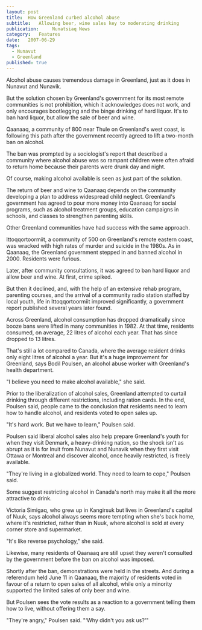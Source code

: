 ```yaml
---
layout:	post
title:	How Greenland curbed alcohol abuse
subtitle:	Allowing beer, wine sales key to moderating drinking
publication:     Nunatsiaq News
category:	Features
date:	2007-06-29
tags: 
  - Nunavut
  - Greenland
published: true
---
```


Alcohol abuse causes tremendous damage in Greenland, just as it does in Nunavut and Nunavik.

But the solution chosen by Greenland's government for its most remote communities is not prohibition, which it acknowledges does not work, and only encourages bootlegging and the binge drinking of hard liquor. It's to ban hard liquor, but allow the sale of beer and wine. <!-- BREAK -->

Qaanaaq, a community of 800 near Thule on Greenland's west coast, is following this path after the government recently agreed to lift a two-month ban on alcohol.

The ban was prompted by a sociologist's report that described a community where alcohol abuse was so rampant children were often afraid to return home because their parents were drunk day and night.

Of course, making alcohol available is seen as just part of the solution.

The return of beer and wine to Qaanaaq depends on the community developing a plan to address widespread child neglect. Greenland's government has agreed to pour more money into Qaanaaq for social programs, such as alcohol treatment groups, education campaigns in schools, and classes to strengthen parenting skills.

Other Greenland communities have had success with the same approach.

Ittoqqortoormiit, a community of 500 on Greenland's remote eastern coast, was wracked with high rates of murder and suicide in the 1980s. As in Qaanaaq, the Greenland government stepped in and banned alcohol in 2000. Residents were furious.

Later, after community consultations, it was agreed to ban hard liquor and allow beer and wine. At first, crime spiked.

But then it declined, and, with the help of an extensive rehab program, parenting courses, and the arrival of a community radio station staffed by local youth, life in Ittoqqortoormiit improved significantly, a government report published several years later found.

Across Greenland, alcohol consumption has dropped dramatically since booze bans were lifted in many communities in 1982. At that time, residents consumed, on average, 22 litres of alcohol each year. That has since dropped to 13 litres.

That's still a lot compared to Canada, where the average resident drinks only eight litres of alcohol a year. But it's a huge improvement for Greenland, says Bodil Poulsen, an alcohol abuse worker with Greenland's health department.

"I believe you need to make alcohol available," she said.

Prior to the liberalization of alcohol sales, Greenland attempted to curtail drinking through different restrictions, including ration cards. In the end, Poulsen said, people came to the conclusion that residents need to learn how to handle alcohol, and residents voted to open sales up.

"It's hard work. But we have to learn," Poulsen said.

Poulsen said liberal alcohol sales also help prepare Greenland's youth for when they visit Denmark, a heavy-drinking nation, so the shock isn't as abrupt as it is for Inuit from Nunavut and Nunavik when they first visit Ottawa or Montreal and discover alcohol, once heavily restricted, is freely available.

"They're living in a globalized world. They need to learn to cope," Poulsen said.

Some suggest restricting alcohol in Canada's north may make it all the more attractive to drink.

Victoria Simigaq, who grew up in Kangirsuk but lives in Greenland's capital of Nuuk, says alcohol always seems more tempting when she's back home, where it's restricted, rather than in Nuuk, where alcohol is sold at every corner store and supermarket.

"It's like reverse psychology," she said.

Likewise, many residents of Qaanaaq are still upset they weren't consulted by the government before the ban on alcohol was imposed.

Shortly after the ban, demonstrations were held in the streets. And during a referendum held June 11 in Qaanaaq, the majority of residents voted in favour of a return to open sales of all alcohol, while only a minority supported the limited sales of only beer and wine.

But Poulsen sees the vote results as a reaction to a government telling them how to live, without offering them a say.

"They're angry," Poulsen said. "‘Why didn't you ask us?'"